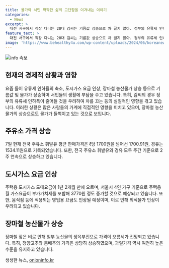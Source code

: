```yaml
---
title: 물가와 서민 팍팍한 삶의 고단함을 이겨내는 이야기
categories:
  - News
excerpt: >
  대전 서구에서 직장 다니는 20대 김씨는 기름값 상승으로 차 끌지 않아. 정부의 유류세 인하율 반영된 기름값 인상에 이어 도시가스 요금 인상과 장마철 농산물 가격 상승으로 물가도 요동. 국내 주유소 휘발유, 경유 평균 판매가격이 올랐고, 대전·충북의 기름값이 전국 평균을 능가. 도시가스 요금 상승과 영업용 요금 인상으로 외식물가도 우려. 장마철 농산물 가격 상승으로 장바구니 물가도 불안정. 여러 물가 상승에 시민들의 불만이 고조되고 있다.
feature_text: >
  대전 서구에서 직장 다니는 20대 김씨는 기름값 상승으로 차 끌지 않아. 정부의 유류세 인하율 반영된 기름값 인상에 이어 도시가스 요금 인상과 장마철 농산물 가격 상승으로 물가도 요동. 국내 주유소 휘발유, 경유 평균 판매가격이 올랐고, 대전·충북의 기름값이 전국 평균을 능가. 도시가스 요금 상승과 영업용 요금 인상으로 외식물가도 우려. 장마철 농산물 가격 상승으로 장바구니 물가도 불안정. 여러 물가 상승에 시민들의 불만이 고조되고 있다.
image: 'https://www.behealthy4u.com/wp-content/uploads/2024/06/koreanews.jpg'
---
```


<p><img src="https://www.behealthy4u.com/wp-content/uploads/2024/06/koreanews.jpg" alt="info 속보" /></p>

<h2 data-ke-size="size26">현재의 경제적 상황과 영향</h2>

<p data-ke-size="size16">요즘 들어 유류세 인하율의 축소, 도시가스 요금 인상, 장마철 농산물가 상승 등으로 기름값 및 물가가 상승하며 서민들의 생활에 부담을 주고 있습니다. 특히, 김씨의 경우 정부의 유류세 인하폭이 줄어들 것을 우려하여 차를 끄는 등의 실질적인 영향을 겪고 있습니다. 이러한 상황은 많은 사람들의 가계에 직접적인 영향을 미치고 있으며, 장마철 농산물가의 상승으로도 물가가 들썩이고 있는 것으로 보입니다.</p>

<h2 data-ke-size="size26">주유소 가격 상승</h2>

<p data-ke-size="size16">7일 현재 전국 주유소 휘발유 평균 판매가격은 ℓ당 1700원을 넘어선 1700.91원, 경유는 1534.11원으로 기록되었습니다. 또한, 전국 주유소 휘발유와 경유 모두 주간 기준으로 2주 연속으로 상승하고 있습니다.</p>

<h2 data-ke-size="size26">도시가스 요금 인상</h2>

<p data-ke-size="size16">주택용 도시가스 도매요금이 1년 2개월 만에 오르며, 서울시 4인 가구 기준으로 주택용 월 가스요금이 부가가치세를 포함해 3770원 정도 증가할 것으로 예상되고 있습니다. 또한, 음식점 등에 적용되는 영업용 요금도 인상될 예정이며, 이로 인해 외식물가 인상이 우려되고 있습니다.</p>

<h2 data-ke-size="size26">장마철 농산물가 상승</h2>

<p data-ke-size="size16">장마철 잦은 비로 인해 일부 농산물의 생육부진으로 가격이 오름세가 전망되고 있습니다. 특히, 청양고추와 봄배추의 가격은 상당히 상승하였으며, 과일가격 역시 여전히 높은 수준을 유지하고 있습니다.</p>
생생한 뉴스, <a href="https://onioninfo.kr" rel="dofollow">onioninfo.kr</a>


